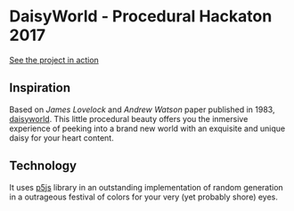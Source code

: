 # DaisyWorld - Procedural Hackaton 2017 

[See the project in action](https://criaturaexperimental.github.io/daisyworld/)

## Inspiration

Based on *James Lovelock* and *Andrew Watson* paper published in 1983, [daisyworld](https://en.wikipedia.org/wiki/Daisyworld "Wikipedia's article daisyworld"). This little procedural beauty offers you the inmersive experience of peeking into a brand new world with an exquisite and unique daisy for your heart content.

## Technology

It uses [p5js](http://p5js.org "p5js awesome library") library in an outstanding implementation of random generation in a outrageous festival of colors for your very (yet probably shore) eyes.